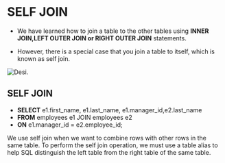 # SELF JOIN
- We have learned how to join a table to the other tables using
**INNER JOIN,LEFT OUTER JOIN or RIGHT OUTER JOIN**
statements.


- However, there is a special case that you join a table to itself,
which is known as self join.


![Desi.](img/selfjoin.png)


## SELF JOIN

- **SELECT** e1.first_name, e1.last_name,
e1.manager_id,e2.last_name
- **FROM** employees e1 JOIN employees e2
- **ON** e1.manager_id = e2.employee_id;


We use self join when we want to combine rows with other rows in the
same table. To perform the self join operation, we must use a table
alias to help SQL distinguish the left table from the right table of the
same table.